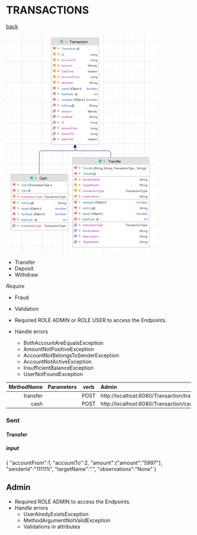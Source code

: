 # **TRANSACTIONS**
[back](README.md)

![UML Transactions](/images/UMLTransaction.png)

- Transfer
- Deposit
- Withdraw

*Require*
- Fraud
- Validation


- Required ROLE ADMIN or ROLE USER to access the Endpoints.
- Handle errors
  - BothAccountAreEqualsException 
  - AmountNotPositiveException
  - AccountNotBelongsToSenderException
  - AccountNotActiveException
  - InsufficientBalanceException
  - UserNotFoundException

| MethodName | Parameters |  verb  | Admin                                      | JSON |
|-----------:|:----------:|:------:|:-------------------------------------------|:----:|
|   transfer |            |  POST  | http://localhost:8080/Transaction/transfer |  #1  |
|       cash |            |  POST  | http://localhost:8080/Transaction/cash     |  #2  |



### Sent
#### Transfer
##### input
{
"accountFrom":1,
"accountTo":2,
"amount":{"amount":"5997"},
"senderId":"111111i",
"targetName":".",
"observations":"None"
}


## Admin
- Required ROLE ADMIN to access the Endpoints.
- Handle errors
    - UserAlredyExistsException
    - MethodArgumentNotValidException
    - Validations in attributes